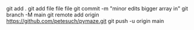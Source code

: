 git add .
git add file file file
git commit -m "minor edits bigger array in"
git branch -M main
git remote add origin https://github.com/petesuch/pymaze.git
git push -u origin main
